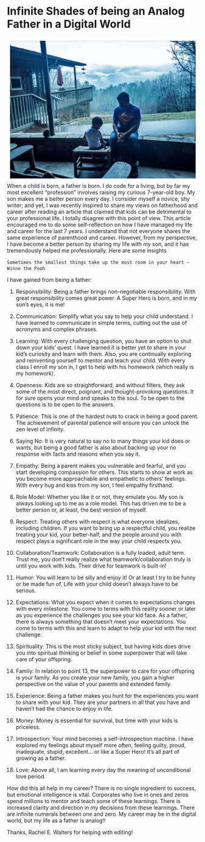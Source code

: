 # Infinite Shades of being an Analog Father in a Digital World

![Father and Son](images/father-son-compressed.jpg)
When a child is born, a father is born. I do code for a living, but by far my most excellent “profession” involves raising my curious 7-year-old boy. My son makes me a better person every day. I consider myself a novice, shy writer; and yet, I was recently inspired to share my views on fatherhood and career after reading an article that claimed that kids can be detrimental to your professional life. I totally disagree with this point of view. This article encouraged me to do some self-reflection on how I have managed my life and career for the last 7 years. I understand that not everyone shares the same experience of parenthood and career. However, from my perspective, I have become a better person by sharing my life with my son, and it has tremendously helped me professionally. Here are some insights

```
Sometimes the smallest things take up the most room in your heart — Winne the Pooh
```

I have gained from being a father:

1. Responsibility: Being a father brings non-negotiable responsibility. With great responsibility comes great power. A Super Hero is born, and in my son’s eyes, it is me!

2. Communication: Simplify what you say to help your child understand. I have learned to communicate in simple terms, cutting out the use of acronyms and complex phrases.

3. Learning: With every challenging question, you have an option to shut down your kids’ quest. I have learned it is better yet to share in your kid’s curiosity and learn with them. Also, you are continually exploring and reinventing yourself to mentor and teach your child. With every class I enroll my son in, I get to help with his homework (which really is my homework).

4. Openness: Kids are so straightforward, and without filters, they ask some of the most direct, poignant, and thought-provoking questions. It for sure opens your mind and speaks to the soul. To be open to the questions is to be open to the answers.

5. Patience: This is one of the hardest nuts to crack in being a good parent. The achievement of parental patience will ensure you can unlock the zen level of infinity.

6. Saying No: It is very natural to say no to many things your kid does or wants, but being a good father is also about backing up your no response with facts and reasons when you say it.

7. Empathy: Being a parent makes you vulnerable and fearful, and you start developing compassion for others. This starts to show at work as you become more approachable and empathetic to others’ feelings. With every hug and kiss from my son, I feel empathy firsthand.

8. Role Model: Whether you like it or not, they emulate you. My son is always looking up to me as a role model. This has driven me to be a better person or, at least, the best version of myself.

9. Respect: Treating others with respect is what everyone idealizes, including children. If you want to bring up a respectful child, you realize treating your kid, your better-half, and the people around you with respect plays a significant role in the way your child respects you.

10. Collaboration/Teamwork: Collaboration is a fully loaded, adult term. Trust me, you don’t really realize what teamwork/collaboration truly is until you work with kids. Their drive for teamwork is built-in!

11. Humor: You will learn to be silly and enjoy it! Or at least I try to be funny or be made fun of. Life with your child doesn’t always have to be serious.

12. Expectations: What you expect when it comes to expectations changes with every milestone. You come to terms with this reality sooner or later as you experience the challenges you see your kid face. As a father, there is always something that doesn’t meet your expectations. You come to terms with this and learn to adapt to help your kid with the next challenge.

13. Spirituality: This is the most sticky subject, but having kids does drive you into spiritual thinking or belief in some superpower that will take care of your offspring.

14. Family: In relation to point 13, the superpower to care for your offspring is your family. As you create your new family, you gain a higher perspective on the value of your parents and extended family.

15. Experience: Being a father makes you hunt for the experiences you want to share with your kid. They are your partners in all that you have and haven’t had the chance to enjoy in life.

16. Money: Money is essential for survival, but time with your kids is priceless.

17. Introspection: Your mind becomes a self-introspection machine. I have explored my feelings about myself more often, feeling guilty, proud, inadequate, stupid, excellent… or like a Super Hero! It’s all part of growing as a father.

18. Love: Above all, I am learning every day the meaning of unconditional love period.

How did this all help in my career? There is no single ingredient to success, but emotional intelligence is vital. Corporates who live in ones and zeros spend millions to mentor and teach some of these learnings. There is increased clarity and direction in my decisions from these learnings. There are infinite numerals between one and zero. My career may be in the digital world, but my life as a father is analog!!

Thanks, Rachel E. Walters for helping with editing!